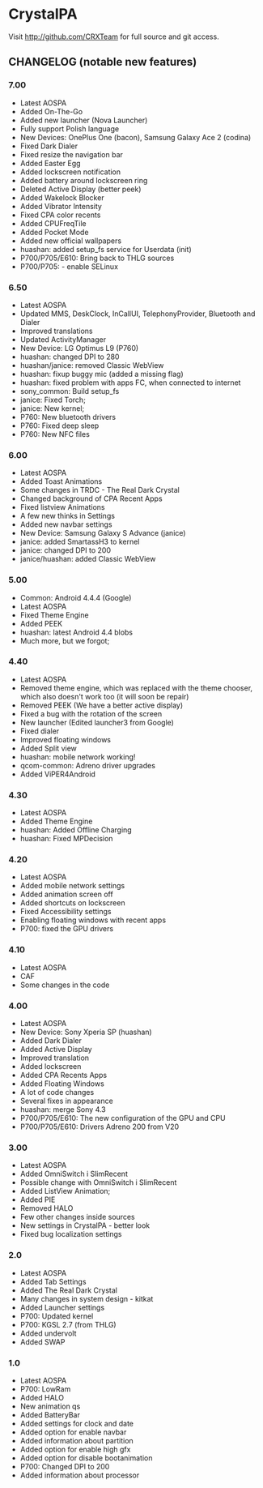 CrystalPA
===============

Visit http://github.com/CRXTeam for full source and git access.

CHANGELOG (notable new features)
---------
### 7.00
* Latest AOSPA
* Added On-The-Go
* Added new launcher (Nova Launcher)
* Fully support Polish language
* New Devices: OnePlus One (bacon), Samsung Galaxy Ace 2 (codina)
* Fixed Dark Dialer
* Fixed resize the navigation bar
* Added Easter Egg
* Added lockscreen notification
* Added battery around lockscreen ring
* Deleted Active Display (better peek)
* Added Wakelock Blocker
* Added Vibrator Intensity
* Fixed CPA color recents
* Added CPUFreqTile
* Added Pocket Mode
* Added new official wallpapers
* huashan: added setup_fs service for Userdata (init)
* P700/P705/E610: Bring back to THLG sources
* P700/P705: - enable SELinux

### 6.50
* Latest AOSPA
* Updated MMS, DeskClock, InCallUI, TelephonyProvider, Bluetooth and Dialer
* Improved translations
* Updated ActivityManager
* New Device: LG Optimus L9 (P760)
* huashan: changed DPI to 280
* huashan/janice: removed Classic WebView
* huashan: fixup buggy mic (added a missing flag)
* huashan: fixed problem with apps FC, when connected to internet
* sony_common: Build setup_fs
* janice: Fixed Torch;
* janice: New kernel;
* P760: New bluetooth drivers
* P760: Fixed deep sleep
* P760: New NFC files

### 6.00
* Latest AOSPA
* Added Toast Animations
* Some changes in TRDC - The Real Dark Crystal
* Changed background of CPA Recent Apps
* Fixed listview Animations
* A few new thinks in Settings
* Added new navbar settings
* New Device: Samsung Galaxy S Advance (janice)
* janice: added SmartassH3 to kernel
* janice: changed DPI to 200
* janice/huashan: added Classic WebView

### 5.00
* Common: Android 4.4.4 (Google)
* Latest AOSPA
* Fixed Theme Engine
* Added PEEK
* huashan: latest Android 4.4 blobs
* Much more, but we forgot;

### 4.40
* Latest AOSPA
* Removed theme engine, which was replaced with the theme chooser, which also doesn't work too (it will soon be repair)
* Removed PEEK (We have a better active display)
* Fixed a bug with the rotation of the screen
* New launcher (Edited launcher3 from Google)
* Fixed dialer
* Improved floating windows
* Added Split view
* huashan: mobile network working!
* qcom-common: Adreno driver upgrades
* Added ViPER4Android

### 4.30
* Latest AOSPA
* Added Theme Engine
* huashan: Added Offline Charging
* huashan: Fixed MPDecision

### 4.20
* Latest AOSPA
* Added mobile network settings
* Added animation screen off
* Added shortcuts on lockscreen
* Fixed Accessibility settings
* Enabling floating windows with recent apps
* P700: fixed the GPU drivers

### 4.10
* Latest AOSPA
* CAF
* Some changes in the code

### 4.00
* Latest AOSPA
* New Device: Sony Xperia SP (huashan)
* Added Dark Dialer
* Added Active Display
* Improved translation
* Added lockscreen
* Added CPA Recents Apps
* Added Floating Windows
* A lot of code changes
* Several fixes in appearance
* huashan: merge Sony 4.3
* P700/P705/E610: The new configuration of the GPU and CPU
* P700/P705/E610: Drivers Adreno 200 from V20

### 3.00
* Latest AOSPA
* Added OmniSwitch i SlimRecent
* Possible change with OmniSwitch i SlimRecent
* Added ListView Animation;
* Added PIE
* Removed HALO
* Few other changes inside sources
* New settings in CrystalPA - better look
* Fixed bug localization settings

### 2.0
* Latest AOSPA
* Added Tab Settings
* Added The Real Dark Crystal
* Many changes in system design - kitkat
* Added Launcher settings
* P700: Updated kernel
* P700: KGSL 2.7 (from THLG)
* Added undervolt
* Added SWAP

### 1.0
* Latest AOSPA
* P700: LowRam
* Added HALO
* New animation qs
* Added BatteryBar
* Added settings for clock and date
* Added option for enable navbar
* Added information about partition
* Added option for enable high gfx
* Added option for disable bootanimation
* P700: Changed DPI to 200
* Added information about processor
